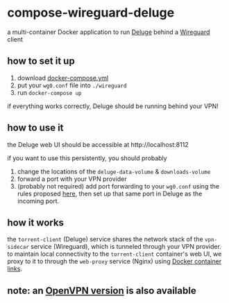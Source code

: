 # compose-wireguard-deluge

a multi-container Docker application to run [Deluge](https://hub.docker.com/r/linuxserver/deluge) behind a [Wireguard](https://hub.docker.com/r/linuxserver/wireguard) client

## how to set it up

1. download [docker-compose.yml](/docker-compose.yml)
1. put your `wg0.conf` file into `./wireguard`
1. run `docker-compose up`

if everything works correctly, Deluge should be running behind your VPN!

## how to use it

the Deluge web UI should be accessible at http://localhost:8112

if you want to use this persistently, you should probably
1. change the locations of the `deluge-data-volume` & `downloads-volume`
1. forward a port with your VPN provider
1. (probably not required) add port forwarding to your `wg0.conf` using the rules proposed [here](https://github.com/linuxserver/docker-wireguard/issues/58#issuecomment-723702782), then set up that same port in Deluge as the incoming port.

## how it works

the `torrent-client` (Deluge) service shares the network stack of the `vpn-sidecar` service (Wireguard), which is tunneled through your VPN provider. to maintain local connectivity to the `torrent-client` container's web UI, we proxy to it to through the `web-proxy` service (Nginx) using [Docker container links](https://docs.docker.com/network/links/).

## note: an [OpenVPN version](https://github.com/master-hax/compose-openvpn-deluge) is also available
